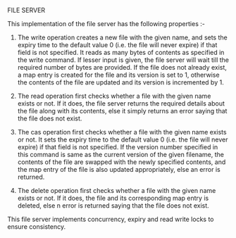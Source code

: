 FILE SERVER

This implementation of the file server has the following properties :-

1. The write operation creates a new file with the given name, and sets the expiry time to the default value 0 (i.e. the file will never expire) if that field is not specified. It reads as many bytes of contents as specified in the write command. If lesser input is given, the file server will wait till the required number of bytes are provided. If the file does not already exist, a map entry is created for the file and its version is set to 1, otherwise the contents of the file are updated and its version is incremented by 1.

2. The read operation first checks whether a file with the given name exists or not. If it does, the file server returns the required details about the file along with its contents, else it simply returns an error saying that the file does not exist.

3. The cas operation first checks whether a file with the given name exists or not. It sets the expiry time to the default value 0 (i.e. the file will never expire) if that field is not specified. If the version number specified in this command is same as the current version of the given filename, the contents of the file are swapped with the newly specified contents, and the map entry of the file is also updated appropriately, else an error is returned.

4. The delete operation first checks whether a file with the given name exists or not. If it does, the file and its corresponding map entry is deleted, else n error is returned saying that the file does not exist.

This file server implements concurrency, expiry and read write locks to ensure consistency.
